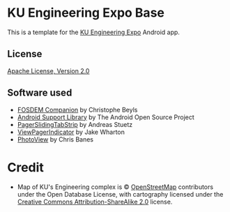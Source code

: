 # KU Engineering Expo Base

This is a template for the [KU Engineering Expo](http://groups.ku.edu/~kuesc/expo/) Android app.

## License

[Apache License, Version 2.0](http://www.apache.org/licenses/LICENSE-2.0)

## Software used

* [FOSDEM Companion](https://github.com/cbeyls/fosdem-companion-android) by Christophe Beyls
* [Android Support Library](http://developer.android.com/tools/support-library/) by The Android Open Source Project
* [PagerSlidingTabStrip](https://github.com/astuetz/PagerSlidingTabStrip) by Andreas Stuetz
* [ViewPagerIndicator](http://viewpagerindicator.com/) by Jake Wharton
* [PhotoView](https://github.com/chrisbanes/PhotoView) by Chris Banes

# Credit

* Map of KU's Engineering complex is © [OpenStreetMap](http://www.openstreetmap.org/copyright) contributors under the Open Database License, with cartography licensed under the [Creative Commons Attribution-ShareAlike 2.0](http://creativecommons.org/licenses/by-sa/2.0/) license.
